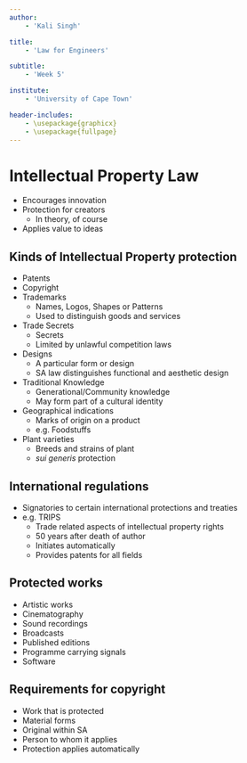 ```yaml
---
author:
    - 'Kali Singh'

title:
    - 'Law for Engineers'

subtitle:
    - 'Week 5'

institute:
    - 'University of Cape Town'

header-includes:
    - \usepackage{graphicx}
    - \usepackage{fullpage}
---
```


# Intellectual Property Law

* Encourages innovation
* Protection for creators
    * In theory, of course
* Applies value to ideas

## Kinds of Intellectual Property protection
* Patents
* Copyright
* Trademarks
    * Names, Logos, Shapes or Patterns
    * Used to distinguish goods and services
* Trade Secrets 
    * Secrets
    * Limited by unlawful competition laws
* Designs
    * A particular form or design
    * SA law distinguishes functional and aesthetic design
* Traditional Knowledge 
    * Generational/Community knowledge
    * May form part of a cultural identity
* Geographical indications
    * Marks of origin on a product
    * e.g. Foodstuffs
* Plant varieties
    * Breeds and strains of plant
    * _sui generis_ protection

## International regulations
* Signatories to certain international protections and treaties
* e.g. TRIPS
    * Trade related aspects of intellectual property rights
    * 50 years after death of author
    * Initiates automatically
    * Provides patents for all fields

## Protected works
* Artistic works
* Cinematography
* Sound recordings
* Broadcasts
* Published editions
* Programme carrying signals
* Software

## Requirements for copyright

* Work that is protected
* Material forms
* Original within SA
* Person to whom it applies
* Protection applies automatically
